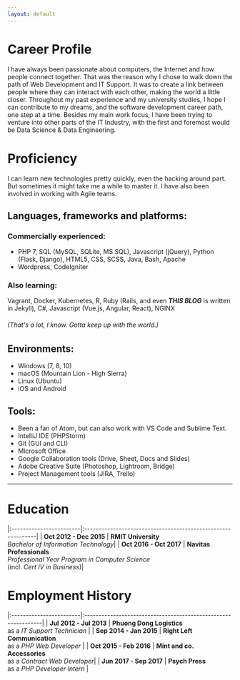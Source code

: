 ```yaml
---
layout: default
---
```


# Career Profile

I have always been passionate about computers, the Internet and how people
connect together. That was the reason why I chose to walk down the path of Web
Development and IT Support. It was to create a link between people where they
can interact with each other, making the world a little closer. Throughout my
past experience and my university studies, I hope I can contribute to my dreams,
and the software development career path, one step at a time. Besides my main
work focus, I have been trying to venture into other parts of the IT Industry,
with the first and foremost would be Data Science & Data Engineering.

# Proficiency

I can learn new technologies pretty quickly, even the hacking around part. But
sometimes it might take me a while to master it. I have also been involved in
working with Agile teams.

## Languages, frameworks and platforms:

### Commercially experienced:
* PHP 7, SQL (MySQL, SQLite, MS SQL), Javascript (jQuery), Python (Flask, Django),
HTML5, CSS, SCSS, Java, Bash, Apache
* Wordpress, CodeIgniter

### Also learning:
Vagrant, Docker, Kubernetes, R, Ruby (Rails, and even ***THIS BLOG*** is written
in Jekyll), C#, Javascript (Vue.js, Angular, React), NGINX

###### (That's a lot, I know. Gotta keep up with the world.)

## Environments:

* Windows (7, 8, 10)
* macOS (Mountain Lion - High Sierra)
* Linux (Ubuntu)
* iOS and Android

## Tools:

* Been a fan of Atom, but can also work with VS Code and Sublime Text.
* IntelliJ IDE (PHPStorm)
* Git (GUI and CLI)
* Microsoft Office
* Google Collaboration tools (Drive, Sheet, Docs and Slides)
* Adobe Creative Suite (Photoshop, Lightroom, Bridge)
* Project Management tools (JIRA, Trello)

***

# Education

|:------------------------|:-------------------------------------------------------------|
| **Oct 2012 - Dec 2015** | **RMIT University**<br/>*Bachelor of Information Technology*|
| **Oct 2016 - Oct 2017** | **Navitas Professionals**<br/>*Professional Year Program in Computer Science*<br/>(incl. *Cert IV in Business*)|

# Employment History

|:------------------------|:---------------------------------------------------------------|
| **Jul 2012 - Jul 2013** | **Phuong Dong Logistics**<br/> as a *IT Support Technician*    |
| **Sep 2014 - Jan 2015** | **Right Left Communication**<br/> as a *PHP Web Developer*     |
| **Oct 2015 - Feb 2016** | **Mint and co. Accessories**<br/> as a *Contract Web Developer*|
| **Jun 2017 - Sep 2017** | **Psych Press**<br/> as a *PHP Developer Intern*               |
